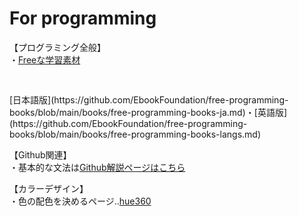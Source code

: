 # For programming  
【プログラミング全般】  
・[Freeな学習素材](https://github.com/EbookFoundation)  
  <pre>   </pre>[日本語版](https://github.com/EbookFoundation/free-programming-books/blob/main/books/free-programming-books-ja.md)・[英語版](https://github.com/EbookFoundation/free-programming-books/blob/main/books/free-programming-books-langs.md)  


【Github関連】  
・基本的な文法は[Github解説ページはこちら](https://docs.github.com/ja/github/writing-on-github/getting-started-with-writing-and-formatting-on-github/basic-writing-and-formatting-syntax)  

【カラーデザイン】  
・色の配色を決めるページ‥[hue360](http://hue360.herokuapp.com/)  
